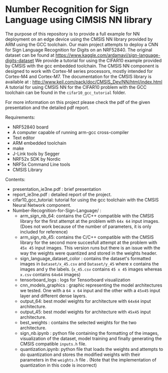# Number Recognition for Sign Language using CIMSIS NN library 

The purpose of this repository is to provide a full example for NN deployment on an edge device using the CMSIS NN library provided by ARM using the GCC toolchain. 
Our main project attempts to deploy a CNN for Sign Language Recognition for Digits on an NRF52840.
The original dataset can be found at https://www.kaggle.com/ardamavi/sign-language-digits-dataset
We provide a tutorial for using the CIFAR10 example provided by CMSIS with the gcc embedded toolchain. The CMSIS NN component is designed to work with Cortex-M series processors, mostly intended for Cortex-M4 and Cortex-M7. 
The documentation for the CMSIS library is available at : http://www.keil.com/pack/doc/CMSIS_Dev/NN/html/index.html
A tutorial for using CMSIS NN for the CIFAR10 problem with the GCC toolchain can be found in the `cifar10_gcc_tutorial` folder.

For more information on this project please check the pdf of the given presentation and the detailed pdf report.

Requirements:
- NRF52840 board 
- A computer capable of running arm-gcc cross-compiler
- Text editor
- ARM embedded toolchain
- make
- J-Link tools by Segger
- NRF52x SDK by Nordic
- NRF5x Command Line tools
- CMSIS Library

Contents:
- presentation_ie3ne.pdf : brief presentation
- report_ie3ne.pdf : detailed report of the project.
- cifar10_gcc_tutorial: tutorial for using the gcc toolchain with the CMSIS Neural Network component.
- Number-Recognition-for-Sign-Language/ :
	- arm_sign_nb_64: contains the C/C++ compatible with the CMSIS library for the first attempt at the problem with `64x 64` input images. (Does not work because of the number of parameters, it is only included for reference)
	- arm_sign_nb_45: contains the C/C++ compatible with the CMSIS library for the second more succesfull attempt at the problem with `45x 45` input images. This version runs but there is an issue with the way the weights were quantized and stored in the weights header. 
	- sign_language_dataset_color : contains the dataset's formatted images in `Dataset/x_45.csv` and `Dataset/y_45` where x contains the images and y the labels. (`x_45.csv` contains `45 x 45` images whereas `x.csv` contains `64x64` images)
	- tensorboard_logs : logs for Tensorboard visualization
	- cnn_models_graphics : graphic representing the model architectures we tested. One with a `64 x 64` input and the other with a `45x45` input layer and different dense layers. 
	- output_64: best model weights for architecture with `64x64` input architecture. 
	- output_45: best model weights for architecture with `45x45` input architecture. 
	- best_weights : contains the selected weights for the two architecture. 
	- sign_nb.ipynb : python file containing the formatting of the images, visualization of the dataset, model training and finally generating the CMSIS compatible `inputs.h` file.
	- quantization.ipynb: python file that loads the weights and attempts to do quantization and stores the modified weights with their parameters in the `weights.h` file . (Note that the implementation of quantization in this code is incorrect)